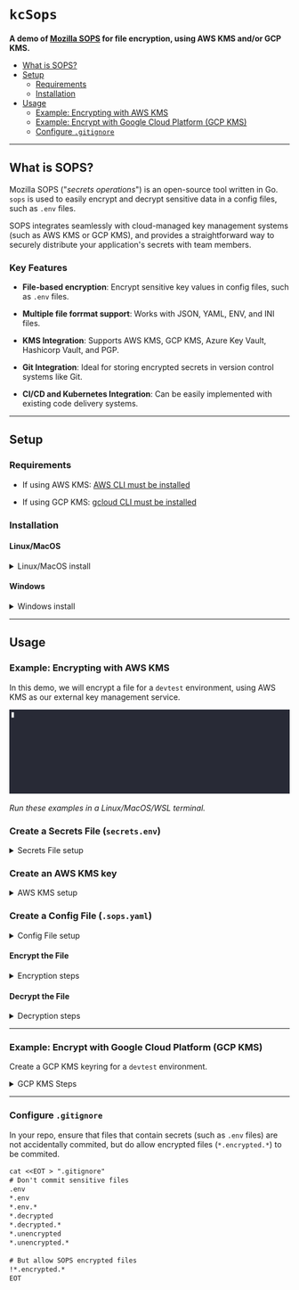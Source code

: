 # `kcSops`
  
**A demo of [Mozilla SOPS](https://github.com/getsops/sops) for file encryption, using AWS KMS and/or GCP KMS.**

<!-- TOC -->

- [What is SOPS?](#what-is-sops)
- [Setup](#setup)
  - [Requirements](#requirements)
  - [Installation](#installation)
- [Usage](#usage)
  - [Example: Encrypting with AWS KMS](#example-encrypting-with-aws-kms)
  - [Example: Encrypt with Google Cloud Platform (GCP KMS)](#example-encrypt-with-google-cloud-platform-gcp-kms)
  - [Configure `.gitignore`](#configure-gitignore)

<!-- /TOC -->

---

## What is SOPS?

Mozilla SOPS ("_secrets operations_") is an open-source tool written in Go. `sops` is used to easily encrypt and decrypt sensitive data in a config files, such as `.env` files. 

SOPS integrates seamlessly with cloud-managed key management systems (such as AWS KMS or GCP KMS), and provides a straightforward way to securely distribute your application's secrets with team members.

### Key Features

- **File-based encryption**: Encrypt sensitive key values in config files, such as `.env` files.
  
- **Multiple file forrmat support**: Works with JSON, YAML, ENV, and INI files.
  
- **KMS Integration**: Supports AWS KMS, GCP KMS, Azure Key Vault, Hashicorp Vault, and PGP.
  
- **Git Integration**: Ideal for storing encrypted secrets in version control systems like Git.

- **CI/CD and Kubernetes Integration**: Can be easily implemented with existing code delivery systems.
  
---

## Setup
  
### Requirements

- If using AWS KMS: [AWS CLI must be installed](https://docs.aws.amazon.com/cli/latest/userguide/getting-started-install.html)

- If using GCP KMS: [gcloud CLI must be installed](https://cloud.google.com/sdk/docs/install)

### Installation

#### Linux/MacOS

<details>
<summary>Linux/MacOS install</summary>

In your Terminal, run the following commands:

```
./config/build/install-sops.sh
```
</details>

#### Windows

<details>
<summary>Windows install</summary>

In a Powershell terminal, run:

```powershell
Set-ExecutionPolicy RemoteSigned -Scope CurrentUser
.\config\build\install-sops.ps1
```
</details>
 
---

## Usage

### Example: Encrypting with AWS KMS

In this demo, we will encrypt a file for a `devtest` environment, using AWS KMS as our external key management service.

![Demo GIF](./demo.gif)

_Run these examples in a Linux/MacOS/WSL terminal._

### Create a Secrets File (`secrets.env`)

<details>
<summary>Secrets File setup</summary>

Create an environment variable file for the `devtest` environment with the following script:

```sh
secrets_file="./devtest.env"

cat <<EOT > "${secrets_file}"
KC_VAR1="value1"
KC_VAR2="value2"
KC_VAR3="value3"
KC_VAR4="value4"
EOT
```
</details>

### Create an AWS KMS key

<details>
<summary>AWS KMS setup</summary>

Create a multi-region AWS KMS key for a `devtest` environment:

```sh
export environment="devtest"

# Create the AWS KMS key
output=$(aws kms create-key --description "${environment}" \
    --tags TagKey=Name,TagValue="${environment}" \
    --multi-region \
    --output json)

# Get the ARN value for the generated KMS key
export kms_arn=$(echo "${output}" | grep -o '"Arn": *"[^"]*"' | head -n 1 | awk -F'"' '{print $4}')

# Get the KeyId from the JSON output
export key_id=$(echo "${output}" | grep -o '"KeyId": *"[^"]*"' | head -n 1 | awk -F'"' '{print $4}')

# Create an alias for the key:
aws kms create-alias --alias-name "alias/${environment}" --target-key-id "$key_id"
```

_Pro-Tip:_ Consider creating a secondary Disaster Recovery (DR) AWS KMS key in a backup AWS account.
</details>

### Create a Config File (`.sops.yaml`)

<details>
<summary>Config File setup</summary>

In your repo, you can create a `.sops.yaml` configuration file at the root directory. The config file will specify what KMS key to automatically use for encrypting/decrypting specific filetypes.

For example:

- Files that contain `*devtest.env` should use the `devtest` AWS KMS key

We can genereate the config file using a script like this:

```sh
# Define environments
environments=("devtest")

# Initialize sops configuration
sops_config="creation_rules:"

# Loop through each environment to get the KMS key and build the sops configuration
for environment in "${environments[@]}"; do
  # Get the alias for the environment
  key_alias="alias/${environment}"

  # Get the KMS key ID for the alias
  key_id=$(aws kms list-aliases --query "Aliases[?AliasName=='${key_alias}'].TargetKeyId" --output text)

  # Construct the ARN for the KMS key
  region=$(aws configure get region)
  account_id=$(aws sts get-caller-identity --query Account --output text)
  key_arn="arn:aws:kms:${region}:${account_id}:key/${key_id}"

  # Build the sops configuration for the environment
  sops_config+="
  # Encrypt devtest env files with 
  - path_regex: .*devtest(\.encrypted)?\.env$
    kms: '${key_arn}'
  
  "
done

# Write the configuration to .sops.yaml
echo "$sops_config" > .sops.yaml
```

And the genereated `.sops.yaml` will look like this:

```yaml
creation_rules:
  # Encrypt devtest env files with devtest KMS key
  - path_regex: .*devtest(\.encrypted)?\.env$
    kms: 'arn:aws:kms:us-west-2:123456789:key/mrk-123456789'
```
</details>

#### Encrypt the File

<details>
<summary>Encryption steps</summary>

**Encrypted env file names must be in this format: `${name}.encrypted.env`**

```sh
# Encrypt the file with devtest environment's AWS KMS key
sops --encrypt devtest.env > devtest.encrypted.env
```

Verify the new file is encrypted:

```sh
❯ cat devtest.encrypted.env

KC_VAR1=ENC[AES256_GCM,data:I0Jlkv3HaMA=,iv:GHBfxz2a5R9tX+61eZz1spi7VChatKkpWVEozqFUuu4=,tag:iK/FSwRjlA6fHQVQi+dVkA==,type:str]
KC_VAR2=ENC[AES256_GCM,data:2qDsfdr4MtA=,iv:K6h76s+deyyS7Vx8XLhdccyN5UsGYSi8r2MbY55mtMg=,tag:h8onJ+oTpmNGoqolZO8ixA==,type:str]
KC_VAR3=ENC[AES256_GCM,data:MAwj7EvVJ74=,iv:8ugmNO6EY99MZkxAKCyvHQMeWrV0wfKsT2Z5907JR1U=,tag:1FS7MlPx39MJVGCO10YPLA==,type:str]
KC_VAR4=ENC[AES256_GCM,data:WKH2jUseqdc=,iv:Qg04P/XEgRH3B5BHaCiZq4/WP4oG/MQbxBsfzB8qC5U=,tag:3oOJFlR19P2gvHZykAIsdA==,type:str]
sops_kms__list_0__map_arn=arn:aws:kms:us-west-2:123456789:key/mrk-123456789
[...]
```

Now delete the unencrypted file from the repo:

```sh
rm devtest.env
```
</details>

#### Decrypt the File

<details>
<summary>Decryption steps</summary>


**Edit the encrypted file in-place with the SOPS text editor:**

```sh
sops devtest.encrypted.env
```

Or decrypt to an unencrypted file (_Warning: don't commit that unecrypted file to the repo!_):

```sh
sops --decrypt devtest.encrypted.env > devtest.env.unencrypted

cat devtest.env.unencrypted
rm devtest.env.unencrypted
```

##### Results

```sh
❯ cat config/secrets.env.unencrypted

KC_VAR1="value1"
KC_VAR2="value2"
KC_VAR3="value3"
KC_VAR4="value4"
```

</details>

---

### Example: Encrypt with Google Cloud Platform (GCP KMS)

Create a GCP KMS keyring for a `devtest` environment.

<details>

<summary>GCP KMS Steps</summary>

```sh
export environment="devtest"
export location="global"
export keyring="${environment}-keyring"
export key="${environment}-key"

gcloud kms keyrings create "${keyring}" --location "${location}"

gcloud kms keys create "${key}" --location "${location}" --keyring "${keyring}" --purpose "encryption"
```

Encrypt the file with SOPS using the GCP KMS key:

```sh
export environment="devtest"
export location="global"
export keyring="${environment}-keyring"
export key="${environment}-key"
export secrets_file="./secrets.env"
export encrypted_file="./secrets.encrypted.env"

key_id="projects/$(gcloud config get-value project)/locations/${location}/keyRings/${keyring}/cryptoKeys/${key}"

echo "Encrypting file with key_id: ${key_id}"

if sops --encrypt --gcp-kms "${key_id}" "${secrets_file}" > "${encrypted_file}.tmp"; then
    mv "${encrypted_file}.tmp" "${encrypted_file}"
else
    echo "Encryption failed. No file was created."
    rm -f "${encrypted_file}.tmp"
    exit 1
fi
```

Decrypt the file with SOPS using the GCP KMS key:

```sh
export environment="devtest"
export location="global"
export keyring="${environment}-keyring"
export key="${environment}-key"
export encrypted_file="./secrets.encrypted.env"
export decrypted_file="./secrets.decrypted.env"

key_id="projects/$(gcloud config get-value project)/locations/${location}/keyRings/${keyring}/cryptoKeys/${key}"

if sops --decrypt --gcp-kms "${key_id}" "${encrypted_file}" > "${decrypted_file}.tmp"; then
    mv "${decrypted_file}.tmp" "${decrypted_file}"
else
    echo "Decryption failed. No file was created."
    rm -f "${decrypted_file}.tmp"
    exit 1
fi
```
</details>

---

### Configure `.gitignore`

In your repo, ensure that files that contain secrets (such as `.env` files) are not accidentally commited, but do allow encrypted files (`*.encrypted.*`) to be commited.

```
cat <<EOT > ".gitignore"
# Don't commit sensitive files
.env
*.env
*.env.*
*.decrypted
*.decrypted.*
*.unencrypted
*.unencrypted.*

# But allow SOPS encrypted files
!*.encrypted.*
EOT
```
